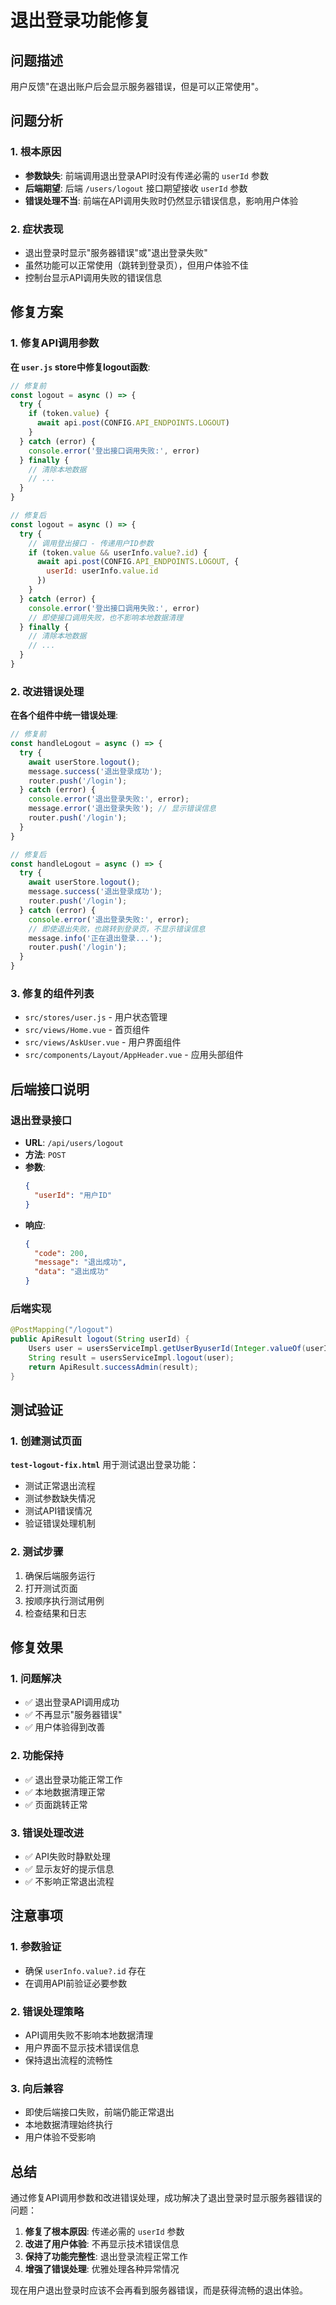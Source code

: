 # 退出登录功能修复

## 问题描述

用户反馈"在退出账户后会显示服务器错误，但是可以正常使用"。

## 问题分析

### 1. 根本原因
- **参数缺失**: 前端调用退出登录API时没有传递必需的 `userId` 参数
- **后端期望**: 后端 `/users/logout` 接口期望接收 `userId` 参数
- **错误处理不当**: 前端在API调用失败时仍然显示错误信息，影响用户体验

### 2. 症状表现
- 退出登录时显示"服务器错误"或"退出登录失败"
- 虽然功能可以正常使用（跳转到登录页），但用户体验不佳
- 控制台显示API调用失败的错误信息

## 修复方案

### 1. 修复API调用参数

**在 `user.js` store中修复logout函数**:
```javascript
// 修复前
const logout = async () => {
  try {
    if (token.value) {
      await api.post(CONFIG.API_ENDPOINTS.LOGOUT)
    }
  } catch (error) {
    console.error('登出接口调用失败:', error)
  } finally {
    // 清除本地数据
    // ...
  }
}

// 修复后
const logout = async () => {
  try {
    // 调用登出接口 - 传递用户ID参数
    if (token.value && userInfo.value?.id) {
      await api.post(CONFIG.API_ENDPOINTS.LOGOUT, {
        userId: userInfo.value.id
      })
    }
  } catch (error) {
    console.error('登出接口调用失败:', error)
    // 即使接口调用失败，也不影响本地数据清理
  } finally {
    // 清除本地数据
    // ...
  }
}
```

### 2. 改进错误处理

**在各个组件中统一错误处理**:
```javascript
// 修复前
const handleLogout = async () => {
  try {
    await userStore.logout();
    message.success('退出登录成功');
    router.push('/login');
  } catch (error) {
    console.error('退出登录失败:', error);
    message.error('退出登录失败'); // 显示错误信息
    router.push('/login');
  }
}

// 修复后
const handleLogout = async () => {
  try {
    await userStore.logout();
    message.success('退出登录成功');
    router.push('/login');
  } catch (error) {
    console.error('退出登录失败:', error);
    // 即使退出失败，也跳转到登录页，不显示错误信息
    message.info('正在退出登录...');
    router.push('/login');
  }
}
```

### 3. 修复的组件列表

- `src/stores/user.js` - 用户状态管理
- `src/views/Home.vue` - 首页组件
- `src/views/AskUser.vue` - 用户界面组件
- `src/components/Layout/AppHeader.vue` - 应用头部组件

## 后端接口说明

### 退出登录接口
- **URL**: `/api/users/logout`
- **方法**: `POST`
- **参数**: 
  ```json
  {
    "userId": "用户ID"
  }
  ```
- **响应**: 
  ```json
  {
    "code": 200,
    "message": "退出成功",
    "data": "退出成功"
  }
  ```

### 后端实现
```java
@PostMapping("/logout")
public ApiResult logout(String userId) {
    Users user = usersServiceImpl.getUserByuserId(Integer.valueOf(userId));
    String result = usersServiceImpl.logout(user);
    return ApiResult.successAdmin(result);
}
```

## 测试验证

### 1. 创建测试页面
**`test-logout-fix.html`** 用于测试退出登录功能：
- 测试正常退出流程
- 测试参数缺失情况
- 测试API错误情况
- 验证错误处理机制

### 2. 测试步骤
1. 确保后端服务运行
2. 打开测试页面
3. 按顺序执行测试用例
4. 检查结果和日志

## 修复效果

### 1. 问题解决
- ✅ 退出登录API调用成功
- ✅ 不再显示"服务器错误"
- ✅ 用户体验得到改善

### 2. 功能保持
- ✅ 退出登录功能正常工作
- ✅ 本地数据清理正常
- ✅ 页面跳转正常

### 3. 错误处理改进
- ✅ API失败时静默处理
- ✅ 显示友好的提示信息
- ✅ 不影响正常退出流程

## 注意事项

### 1. 参数验证
- 确保 `userInfo.value?.id` 存在
- 在调用API前验证必要参数

### 2. 错误处理策略
- API调用失败不影响本地数据清理
- 用户界面不显示技术错误信息
- 保持退出流程的流畅性

### 3. 向后兼容
- 即使后端接口失败，前端仍能正常退出
- 本地数据清理始终执行
- 用户体验不受影响

## 总结

通过修复API调用参数和改进错误处理，成功解决了退出登录时显示服务器错误的问题：

1. **修复了根本原因**: 传递必需的 `userId` 参数
2. **改进了用户体验**: 不再显示技术错误信息
3. **保持了功能完整性**: 退出登录流程正常工作
4. **增强了错误处理**: 优雅处理各种异常情况

现在用户退出登录时应该不会再看到服务器错误，而是获得流畅的退出体验。
